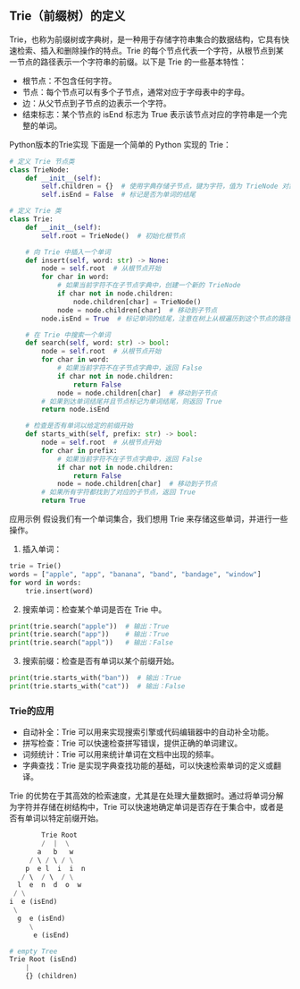 ## Trie（前缀树）的定义
Trie，也称为前缀树或字典树，是一种用于存储字符串集合的数据结构，它具有快速检索、插入和删除操作的特点。Trie 的每个节点代表一个字符，从根节点到某一节点的路径表示一个字符串的前缀。以下是 Trie 的一些基本特性：

* 根节点：不包含任何字符。
* 节点：每个节点可以有多个子节点，通常对应于字母表中的字母。
* 边：从父节点到子节点的边表示一个字符。
* 结束标志：某个节点的 isEnd 标志为 True 表示该节点对应的字符串是一个完整的单词。

Python版本的Trie实现
下面是一个简单的 Python 实现的 Trie：

```python
# 定义 Trie 节点类
class TrieNode:
    def __init__(self):
        self.children = {}  # 使用字典存储子节点，键为字符，值为 TrieNode 对象
        self.isEnd = False  # 标记是否为单词的结尾

# 定义 Trie 类
class Trie:
    def __init__(self):
        self.root = TrieNode()  # 初始化根节点

    # 向 Trie 中插入一个单词
    def insert(self, word: str) -> None:
        node = self.root  # 从根节点开始
        for char in word:
            # 如果当前字符不在子节点字典中，创建一个新的 TrieNode
            if char not in node.children:
                node.children[char] = TrieNode()
            node = node.children[char]  # 移动到子节点
        node.isEnd = True  # 标记单词的结尾，注意在树上从根遍历到这个节点的路径只有一条，因此不存在混淆，如果为True，就一定存在这个单词，如果为False就不存在这个单词

    # 在 Trie 中搜索一个单词
    def search(self, word: str) -> bool:
        node = self.root  # 从根节点开始
        for char in word:
            # 如果当前字符不在子节点字典中，返回 False
            if char not in node.children:
                return False
            node = node.children[char]  # 移动到子节点
        # 如果到达单词结尾并且节点标记为单词结尾，则返回 True
        return node.isEnd

    # 检查是否有单词以给定的前缀开始
    def starts_with(self, prefix: str) -> bool:
        node = self.root  # 从根节点开始
        for char in prefix:
            # 如果当前字符不在子节点字典中，返回 False
            if char not in node.children:
                return False
            node = node.children[char]  # 移动到子节点
        # 如果所有字符都找到了对应的子节点，返回 True
        return True
```

应用示例
假设我们有一个单词集合，我们想用 Trie 来存储这些单词，并进行一些操作。

1. 插入单词：
```python
trie = Trie()
words = ["apple", "app", "banana", "band", "bandage", "window"]
for word in words:
    trie.insert(word)
```
2. 搜索单词：检查某个单词是否在 Trie 中。
```python
print(trie.search("apple"))  # 输出：True
print(trie.search("app"))    # 输出：True
print(trie.search("appl"))   # 输出：False
```
3. 搜索前缀：检查是否有单词以某个前缀开始。
```python
print(trie.starts_with("ban"))  # 输出：True
print(trie.starts_with("cat"))  # 输出：False
```
### Trie的应用
* 自动补全：Trie 可以用来实现搜索引擎或代码编辑器中的自动补全功能。
* 拼写检查：Trie 可以快速检查拼写错误，提供正确的单词建议。
* 词频统计：Trie 可以用来统计单词在文档中出现的频率。
* 字典查找：Trie 是实现字典查找功能的基础，可以快速检索单词的定义或翻译。

Trie 的优势在于其高效的检索速度，尤其是在处理大量数据时。通过将单词分解为字符并存储在树结构中，Trie 可以快速地确定单词是否存在于集合中，或者是否有单词以特定前缀开始。

```python
        Trie Root
        /  |  \
       a   b   w
     / \ / \ / \
    p  e l  i  i  n
   / \  / \  / \
  l  e  n  d  o  w
 / \
i  e (isEnd)
 \
  g  e (isEnd)
     \
      e (isEnd)

# empty Tree
Trie Root (isEnd)
    |
    {} (children)
```